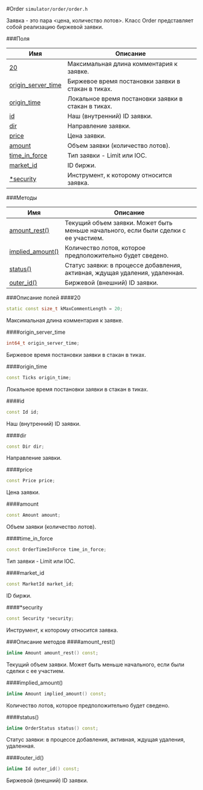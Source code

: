 #Order
`simulator/order/order.h`

Заявка - это пара <цена, количество лотов>.
Класс Order представляет собой реализацию биржевой заявки.

###Поля

|Имя| Описание|
|------------------|--------------------|
|[20](#20)|Максимальная длина комментария к заявке.|
|[origin_server_time](#origin_server_time)|Биржевое время постановки заявки в стакан в тиках.|
|[origin_time](#origin_time)|Локальное время постановки заявки в стакан в тиках.|
|[id](#id)|Наш (внутренний) ID заявки.|
|[dir](#dir)|Направление заявки.|
|[price](#price)|Цена заявки.|
|[amount](#amount)|Объем заявки (количество лотов).|
|[time_in_force](#time_in_force)|Тип заявки - Limit или IOC.|
|[market_id](#market_id)|ID биржи.|
|[*security](#*security)|Инструмент, к которому относится заявка.|

###Методы

|Имя| Описание|
|------------------|--------------------|
|[amount_rest()](#amount_rest)|Текущий объем заявки. Может быть меньше начального, если были сделки с ее участием.|
|[implied_amount()](#implied_amount)|Количество лотов, которое предположительно будет сведено.|
|[status()](#status)|Статус заявки: в процессе добавления, активная, ждущая удаления, удаленная.|
|[outer_id()](#outer_id)|Биржевой (внешний) ID заявки.|

###Описание полей
<a id="20"></a>
####20
```c++
static const size_t kMaxCommentLength = 20;
```
Максимальная длина комментария к заявке.

<a id="origin_server_time"></a>
####origin_server_time
```c++
int64_t origin_server_time;
```
Биржевое время постановки заявки в стакан в тиках.

<a id="origin_time"></a>
####origin_time
```c++
const Ticks origin_time;
```
Локальное время постановки заявки в стакан в тиках.

<a id="id"></a>
####id
```c++
const Id id;
```
Наш (внутренний) ID заявки.

<a id="dir"></a>
####dir
```c++
const Dir dir;
```
Направление заявки.

<a id="price"></a>
####price
```c++
const Price price;
```
Цена заявки.

<a id="amount"></a>
####amount
```c++
const Amount amount;
```
Объем заявки (количество лотов).

<a id="time_in_force"></a>
####time_in_force
```c++
const OrderTimeInForce time_in_force;
```
Тип заявки - Limit или IOC.

<a id="market_id"></a>
####market_id
```c++
const MarketId market_id;
```
ID биржи.

<a id="*security"></a>
####*security
```c++
const Security *security;
```
Инструмент, к которому относится заявка.


###Описание методов
<a id="amount_rest"></a>
####amount_rest()
```c++
inline Amount amount_rest() const;
```
Текущий объем заявки. Может быть меньше начального, если были сделки с ее участием.

<a id="implied_amount"></a>
####implied_amount()
```c++
inline Amount implied_amount() const;
```
Количество лотов, которое предположительно будет сведено.

<a id="status"></a>
####status()
```c++
inline OrderStatus status() const;
```
Статус заявки: в процессе добавления, активная, ждущая удаления, удаленная.

<a id="outer_id"></a>
####outer_id()
```c++
inline Id outer_id() const;
```
Биржевой (внешний) ID заявки.


